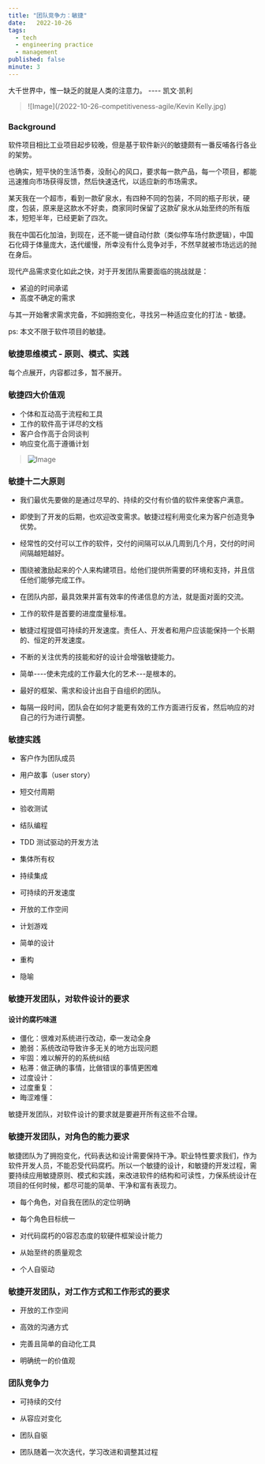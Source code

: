 ```yaml
---
title: "团队竞争力：敏捷"
date:   2022-10-26
tags:
  - tech
  - engineering practice
  - management
published: false
minute: 3
---
```


大千世界中，惟一缺乏的就是人类的注意力。 ---- 凯文·凯利

> ![Image](/2022-10-26-competitiveness-agile/Kevin Kelly.jpg)

### Background

软件项目相比工业项目起步较晚，但是基于软件新兴的敏捷颇有一番反哺各行各业的架势。

也确实，短平快的生活节奏，没耐心的风口，要求每一款产品，每一个项目，都能迅速推向市场获得反馈，然后快速迭代，以适应新的市场需求。

某天我在一个超市，看到一款矿泉水，有四种不同的包装，不同的瓶子形状，硬度，包装，原来是这款水不好卖，商家同时保留了这款矿泉水从始至终的所有版本，短短半年，已经更新了四次。

我在中国石化加油，到现在，还不能一键自动付款（类似停车场付款逻辑），中国石化碍于体量庞大，迭代缓慢，所幸没有什么竞争对手，不然早就被市场远远的抛在身后。

现代产品需求变化如此之快，对于开发团队需要面临的挑战就是：

* 紧迫的时间承诺
* 高度不确定的需求

与其一开始奢求需求完备，不如拥抱变化，寻找另一种适应变化的打法 - 敏捷。

ps: 本文不限于软件项目的敏捷。

### 敏捷思维模式 - 原则、模式、实践

每个点展开，内容都过多，暂不展开。

### 敏捷四大价值观

* 个体和互动高于流程和工具
* 工作的软件高于详尽的文档
* 客户合作高于合同谈判
* 响应变化高于遵循计划

[](https://agilemanifesto.org)

> ![Image](/2022-10-26-competitiveness-agile/agile.jpg)

### 敏捷十二大原则

* 我们最优先要做的是通过尽早的、持续的交付有价值的软件来使客户满意。

* 即使到了开发的后期，也欢迎改变需求。敏捷过程利用变化来为客户创造竞争优势。

* 经常性的交付可以工作的软件，交付的间隔可以从几周到几个月，交付的时间间隔越短越好。

* 围绕被激励起来的个人来构建项目。给他们提供所需要的环境和支持，并且信任他们能够完成工作。

* 在团队内部，最具效果并富有效率的传递信息的方法，就是面对面的交流。

* 工作的软件是首要的进度度量标准。

* 敏捷过程提倡可持续的开发速度。责任人、开发者和用户应该能保持一个长期的、恒定的开发速度。

* 不断的关注优秀的技能和好的设计会增强敏捷能力。

* 简单----使未完成的工作最大化的艺术---是根本的。

* 最好的框架、需求和设计出自于自组织的团队。

* 每隔一段时间，团队会在如何才能更有效的工作方面进行反省，然后响应的对自己的行为进行调整。

### 敏捷实践

* 客户作为团队成员

* 用户故事（user story）

* 短交付周期

* 验收测试

* 结队编程

* TDD 测试驱动的开发方法

* 集体所有权

* 持续集成

* 可持续的开发速度

* 开放的工作空间

* 计划游戏

* 简单的设计

* 重构

* 隐喻

### 敏捷开发团队，对软件设计的要求

#### 设计的腐朽味道

* 僵化：很难对系统进行改动，牵一发动全身
* 脆弱：系统改动导致许多无关的地方出现问题
* 牢固：难以解开的的系统纠结
* 粘滞：做正确的事情，比做错误的事情更困难
* 过度设计：
* 过度重复：
* 晦涩难懂：

敏捷开发团队，对软件设计的要求就是要避开所有这些不合理。

### 敏捷开发团队，对角色的能力要求

敏捷团队为了拥抱变化，代码表达和设计需要保持干净。职业特性要求我们，作为软件开发人员，不能忍受代码腐朽。所以一个敏捷的设计，和敏捷的开发过程，需要持续应用敏捷原则、模式和实践，来改进软件的结构和可读性，力保系统设计在项目的任何时候，都尽可能的简单、干净和富有表现力。

* 每个角色，对自我在团队的定位明确

* 每个角色目标统一

* 对代码腐朽的0容忍态度的软硬件框架设计能力

* 从始至终的质量观念

* 个人自驱动

### 敏捷开发团队，对工作方式和工作形式的要求

* 开放的工作空间

* 高效的沟通方式

* 完善且简单的自动化工具

* 明确统一的价值观

### 团队竞争力

* 可持续的交付

* 从容应对变化

* 团队自驱

* 团队随着一次次迭代，学习改进和调整其过程